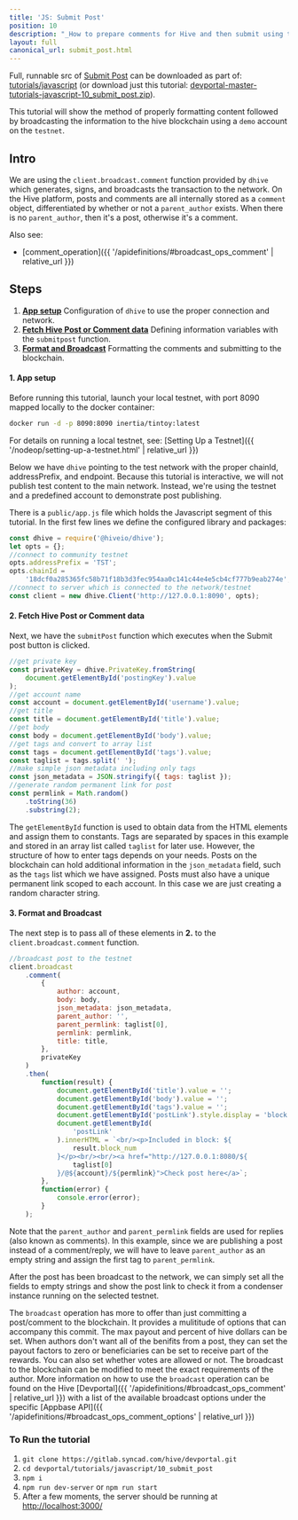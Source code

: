 ```yaml
---
title: 'JS: Submit Post'
position: 10
description: "_How to prepare comments for Hive and then submit using the `broadcast.comment` function._"
layout: full
canonical_url: submit_post.html
---
```

Full, runnable src of [Submit Post](https://gitlab.syncad.com/hive/devportal/-/tree/master/tutorials/javascript/10_submit_post) can be downloaded as part of: [tutorials/javascript](https://gitlab.syncad.com/hive/devportal/-/tree/master/tutorials/javascript) (or download just this tutorial: [devportal-master-tutorials-javascript-10_submit_post.zip](https://gitlab.syncad.com/hive/devportal/-/archive/master/devportal-master.zip?path=tutorials/javascript/10_submit_post)).


This tutorial will show the method of properly formatting content followed by broadcasting the information to the hive blockchain using a `demo` account on the `testnet`.

## Intro

We are using the `client.broadcast.comment` function provided by `dhive` which generates, signs, and broadcasts the transaction to the network. On the Hive platform, posts and comments are all internally stored as a `comment` object, differentiated by whether or not a `parent_author` exists. When there is no `parent_author`, then it's a post, otherwise it's a comment.

Also see:
* [comment_operation]({{ '/apidefinitions/#broadcast_ops_comment' | relative_url }})

## Steps

1.  [**App setup**](#app-setup) Configuration of `dhive` to use the proper connection and network.
1.  [**Fetch Hive Post or Comment data**](#fetch-content) Defining information variables with the `submitpost` function.
1.  [**Format and Broadcast**](#format-broadcast) Formatting the comments and submitting to the blockchain.

#### 1. App setup<a name="app-setup"></a>

Before running this tutorial, launch your local testnet, with port 8090 mapped locally to the docker container:

```bash
docker run -d -p 8090:8090 inertia/tintoy:latest
```

For details on running a local testnet, see: [Setting Up a Testnet]({{ '/nodeop/setting-up-a-testnet.html' | relative_url }})

Below we have `dhive` pointing to the test network with the proper chainId, addressPrefix, and endpoint. Because this tutorial is interactive, we will not publish test content to the main network. Instead, we're using the testnet and a predefined account to demonstrate post publishing.

There is a `public/app.js` file which holds the Javascript segment of this tutorial. In the first few lines we define the configured library and packages:

```javascript
const dhive = require('@hiveio/dhive');
let opts = {};
//connect to community testnet
opts.addressPrefix = 'TST';
opts.chainId =
    '18dcf0a285365fc58b71f18b3d3fec954aa0c141c44e4e5cb4cf777b9eab274e';
//connect to server which is connected to the network/testnet
const client = new dhive.Client('http://127.0.0.1:8090', opts);
```

#### 2. Fetch Hive Post or Comment data<a name="fetch-content"></a>

Next, we have the `submitPost` function which executes when the Submit post button is clicked.

```javascript
//get private key
const privateKey = dhive.PrivateKey.fromString(
    document.getElementById('postingKey').value
);
//get account name
const account = document.getElementById('username').value;
//get title
const title = document.getElementById('title').value;
//get body
const body = document.getElementById('body').value;
//get tags and convert to array list
const tags = document.getElementById('tags').value;
const taglist = tags.split(' ');
//make simple json metadata including only tags
const json_metadata = JSON.stringify({ tags: taglist });
//generate random permanent link for post
const permlink = Math.random()
    .toString(36)
    .substring(2);
```

The `getElementById` function is used to obtain data from the HTML elements and assign them to constants. Tags are separated by spaces in this example and stored in an array list called `taglist` for later use. However, the structure of how to enter tags depends on your needs. Posts on the blockchain can hold additional information in the `json_metadata` field, such as the `tags` list which we have assigned. Posts must also have a unique permanent link scoped to each account. In this case we are just creating a random character string.

#### 3. Format and Broadcast<a name="format-broadcast"></a>

The next step is to pass all of these elements in **2.** to the `client.broadcast.comment` function.

```javascript
//broadcast post to the testnet
client.broadcast
    .comment(
        {
            author: account,
            body: body,
            json_metadata: json_metadata,
            parent_author: '',
            parent_permlink: taglist[0],
            permlink: permlink,
            title: title,
        },
        privateKey
    )
    .then(
        function(result) {
            document.getElementById('title').value = '';
            document.getElementById('body').value = '';
            document.getElementById('tags').value = '';
            document.getElementById('postLink').style.display = 'block';
            document.getElementById(
                'postLink'
            ).innerHTML = `<br/><p>Included in block: ${
                result.block_num
            }</p><br/><br/><a href="http://127.0.0.1:8080/${
                taglist[0]
            }/@${account}/${permlink}">Check post here</a>`;
        },
        function(error) {
            console.error(error);
        }
    );
```

Note that the `parent_author` and `parent_permlink` fields are used for replies (also known as comments). In this example, since we are publishing a post instead of a comment/reply, we will have to leave `parent_author` as an empty string and assign the first tag to `parent_permlink`.

After the post has been broadcast to the network, we can simply set all the fields to empty strings and show the post link to check it from a condenser instance running on the selected testnet.

The `broadcast` operation has more to offer than just committing a post/comment to the blockchain. It provides a mulititude of options that can accompany this commit. The max payout and percent of hive dollars can be set. When authors don't want all of the benifits from a post, they can set the payout factors to zero or beneficiaries can be set to receive part of the rewards. You can also set whether votes are allowed or not. The broadcast to the blockchain can be modified to meet the exact requirements of the author. More information on how to use the `broadcast` operation can be found on the Hive [Devportal]({{ '/apidefinitions/#broadcast_ops_comment' | relative_url }}) with a list of the available broadcast options under the specific [Appbase API]({{ '/apidefinitions/#broadcast_ops_comment_options' | relative_url }})

### To Run the tutorial

1. `git clone https://gitlab.syncad.com/hive/devportal.git`
1. `cd devportal/tutorials/javascript/10_submit_post`
1. `npm i`
1. `npm run dev-server` or `npm run start`
1. After a few moments, the server should be running at [http://localhost:3000/](http://localhost:3000/)
